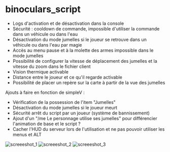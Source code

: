 # binoculars_script

- Logs d'activation et de désactivation dans la console
- Sécurité : cooldown de commande, impossible d'utiliser la commande dans un véhicule ou dans l'eau
- Désactivation du mode jumelles si le joueur se retrouve dans un véhicule ou dans l'eau par magie
- Accès au menu pause et à la molette des armes impossible dans le mode jumelles
- Possibilité de configurer la vitesse de déplacement des jumelles et la vitesse du zoom dans le fichier client
- Vision thermique activable
- Distance entre le joueur et ce qu'il regarde activable
- Possibilité de placer un repère sur la carte à partir de la vue des jumelles

Ajouts à faire en fonction de simpleV :
- Vérification de la possession de l'item "Jumelles"
- Désactivation du mode jumelles si le joueur meurt
- Sécurité arrêt du script par un joueur (système de bannissement)
- Ajout d'un "/me Le personnage utilise ses jumelles" pour différencier l'animation de base et le script ?
- Cacher l'HUD du serveur lors de l'utilisation et ne pas pouvoir utiliser les menus et ALT

![screeeshot_1](https://github.com/thomappp/binoculars_script/blob/main/screens/image.png?raw=true)
![screeeshot_2](https://github.com/thomappp/binoculars_script/blob/main/screens/image_2.png?raw=true)
![screeeshot_3](https://github.com/thomappp/binoculars_script/blob/main/screens/image_3.png?raw=true)
